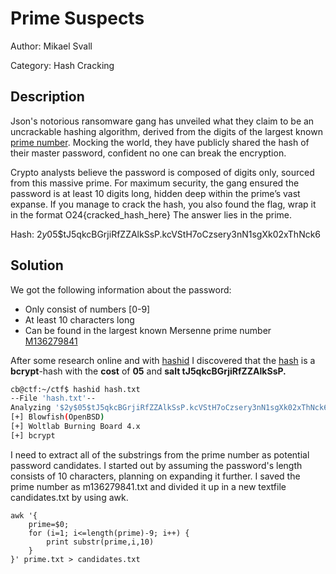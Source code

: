 # Prime Suspects
Author: Mikael Svall

Category: Hash Cracking

## Description
Json's notorious ransomware gang has unveiled what they claim to be an uncrackable hashing algorithm, derived from the digits of the largest known [prime number](M136279841.zip). Mocking the world, they have publicly shared the hash of their master password, confident no one can break the encryption.

Crypto analysts believe the password is composed of digits only, sourced from this massive prime. For maximum security, the gang ensured the password is at least 10 digits long, hidden deep within the prime’s vast expanse.
If you manage to crack the hash, you also found the flag, wrap it in the format O24{cracked_hash_here}
The answer lies in the prime.

Hash: $2y$05$tJ5qkcBGrjiRfZZAlkSsP.kcVStH7oCzsery3nN1sgXk02xThNck6

## Solution

We got the following information about the password:
- Only consist of numbers [0-9]
- At least 10 characters long
- Can be found in the largest known Mersenne prime number [M136279841](M136279841.zip)


After some research online and with [hashid](https://pypi.org/project/hashID/) I discovered that the [hash](hash.txt) is a **bcrypt**-hash with the **cost** of **05** and **salt tJ5qkcBGrjiRfZZAlkSsP.**


```bash
cb@ctf:~/ctf$ hashid hash.txt 
--File 'hash.txt'--
Analyzing '$2y$05$tJ5qkcBGrjiRfZZAlkSsP.kcVStH7oCzsery3nN1sgXk02xThNck6'
[+] Blowfish(OpenBSD) 
[+] Woltlab Burning Board 4.x 
[+] bcrypt 
```

I need to extract all of the substrings from the prime number as potential password candidates. I started out by assuming the password's length consists of 10 characters, planning on expanding it further. I saved the prime number as m136279841.txt and divided it up in a new textfile candidates.txt by using awk.

```
awk '{ 
    prime=$0; 
    for (i=1; i<=length(prime)-9; i++) { 
        print substr(prime,i,10) 
    } 
}' prime.txt > candidates.txt
```
